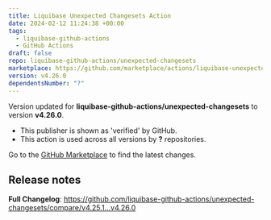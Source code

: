```yaml
---
title: Liquibase Unexpected Changesets Action
date: 2024-02-12 11:24:38 +00:00
tags:
  - liquibase-github-actions
  - GitHub Actions
draft: false
repo: liquibase-github-actions/unexpected-changesets
marketplace: https://github.com/marketplace/actions/liquibase-unexpected-changesets-action
version: v4.26.0
dependentsNumber: "?"
---
```



Version updated for **liquibase-github-actions/unexpected-changesets** to version **v4.26.0**.
- This publisher is shown as 'verified' by GitHub.
- This action is used across all versions by **?** repositories.

Go to the [GitHub Marketplace](https://github.com/marketplace/actions/liquibase-unexpected-changesets-action) to find the latest changes.

## Release notes

**Full Changelog**: https://github.com/liquibase-github-actions/unexpected-changesets/compare/v4.25.1...v4.26.0
